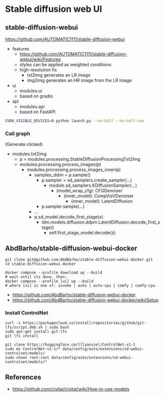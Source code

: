 # Stable diffusion web UI



## stable-diffusion-webui

https://github.com/AUTOMATIC1111/stable-diffusion-webui

- features
  - https://github.com/AUTOMATIC1111/stable-diffusion-webui/wiki/Features
  - styles can be applied as weighted conditions
  - high-resolution fix
    - txt2img generates an LR image
    - img2img  generates an HR image from the LR image 
- ui
  - modules.ui
  - based on gradio
- api
  - modules.api
  - based on FastAPI



```sh
CUDA_VISIBLE_DEVICES=9 python launch.py --no-half --no-half-vae
```



### Call graph

(Generate clicked)

- modules.txt2img
  - p = modules.processing.StableDiffusionProcessingTxt2Img
  - modules.processing.process_images(p)
    - modules.processing.process_images_inner(p)
      - samples_ddim = p.sample()
        - p.sampler = sd_samplers.create_sampler(...)
          - module.sd_samplers.KDiffusionSampler(...)
            - (model_wrap_cfg): CFGDenoiser
              - (inner_model): CompVisVDenoiser
                - (inner_model): LatentDiffusion
        - p.sampler.sample(...)
      - ...
      - p.sd_model.decode_first_stage(x)
        - ldm.models.diffusion.ddpm.LatentDiffusion.decode_first_stage()
          - self.first_stage_model.decode(z)





## AbdBarho/stable-diffusion-webui-docker

```shell
git clone git@github.com:AbdBarho/stable-diffusion-webui-docker.git
cd stable-diffusion-webui-docker

docker compose --profile download up --build
# wait until its done, then:
docker compose --profile [ui] up --build
# where [ui] is one of: invoke | auto | auto-cpu | comfy | comfy-cpu
```



- https://github.com/AbdBarho/stable-diffusion-webui-docker
- https://github.com/AbdBarho/stable-diffusion-webui-docker/wiki/Setup



### Install ControlNet

```shell
curl -s https://packagecloud.io/install/repositories/github/git-lfs/script.deb.sh | sudo bash
sudo apt-get install git-lfs
git lfs install

git clone https://huggingface.co/lllyasviel/ControlNet-v1-1
sudo mv ControlNet-v1-1/* data/config/auto/extensions/sd-webui-controlnet/models/
sudo chown root:root data/config/auto/extensions/sd-webui-controlnet/models/*
```





## References

- https://github.com/civitai/civitai/wiki/How-to-use-models
